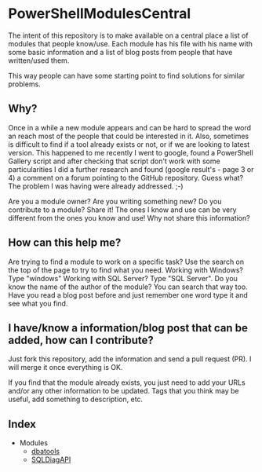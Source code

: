 # PowerShellModulesCentral

The intent of this repository is to make available on a central place a list of modules that people know/use.
Each module has his file with his name with some basic information and a list of blog posts from people that have written/used them.

This way people can have some starting point to find solutions for similar problems.

## Why?
Once in a while a new module appears and can be hard to spread the word an reach most of the people that could be interested in it. 
Also, sometimes is difficult to find if a tool already exists or not, or if we are looking to latest version. This happened to me recently I went to google, found a PowerShell Gallery script and after checking that script don't work with some particularities I did a further research and found (google result's - page 3 or 4) a comment on a forum pointing to the GitHub repository. Guess what? The problem I was having were already addressed. ;-)

Are you a module owner? Are you writing something new? Do you contribute to a module? Share it!
The ones I know and use can be very different from the ones you know and use! Why not share this information?

## How can this help me?
Are trying to find a module to work on a specific task? Use the search on the top of the page to try to find what you need.
Working with Windows? Type "windows"
Working with SQL Server? Type "SQL Server". 
Do you know the name of the author of the module? You can search that way too.
Have you read a blog post before and just remember one word type it and see what you find.

## I have/know a information/blog post that can be added, how can I contribute?
Just fork this repository, add the information and send a pull request (PR).
I will merge it once everything is OK.

If you find that the module already exists, you just need to add your URLs and/or any other information to be updated. Tags that you think may be useful, add something to description, etc.

## Index
* Modules
  * [dbatools](https://github.com/ClaudioESSilva/PowerShellModulesCentral/tree/master/Modules/dbatools.md)
  * [SQLDiagAPI](https://github.com/ClaudioESSilva/PowerShellModulesCentral/tree/master/Modules/SQLDiagAPI.md)
